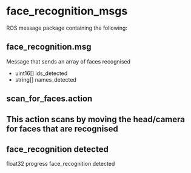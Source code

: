 # face_recognition_msgs
ROS message package containing the following:
## face_recognition.msg
Message that sends an array of faces recognised
- uint16[] ids_detected
- string[] names_detected
## scan_for_faces.action
This action scans by moving the head/camera for faces that are recognised
---
face_recognition detected
---
float32 progress
face_recognition detected
